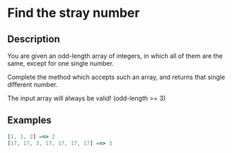 # Find the stray number

## Description

You are given an odd-length array of integers, in which all of them are the same, except for one single number.

Complete the method which accepts such an array, and returns that single different number.

The input array will always be valid! (odd-length >= 3)

## Examples

```javascript
[1, 1, 2] ==> 2
[17, 17, 3, 17, 17, 17, 17] ==> 3
```
